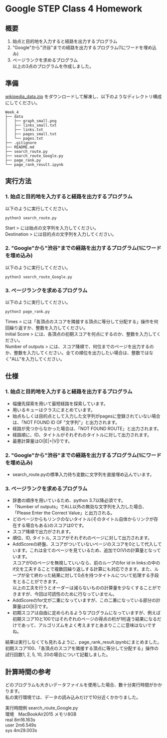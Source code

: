 # Google STEP Class 4 Homework

## 概要
1. 始点と目的地を入力すると経路を出力するプログラム  
2. "Google"から"渋谷"までの経路を出力するプログラム(1にワードを埋め込み)  
3. ページランクを求めるプログラム  
以上の3点のプログラムを作成しました。


## 準備
[wikipedia_data.zip](https://drive.google.com/file/d/1zqtjSb-ZoR4rzVUWZrjNSES5GKJhYmmH/view?usp=sharing) をダウンロードして解凍し、以下のようなディレクトリ構成にしてください。

```
Week_4
├── data
│   ├── graph_small.png
│   ├── links_small.txt
│   ├── links.txt
│   ├── pages_small.txt
│   └── pages.txt
├── .gitignore
├── README.md
├── search_route.py
├── search_route_Google.py
├── page_rank.py
└── page_rank_result.ipynb
```

## 実行方法

### 1. 始点と目的地を入力すると経路を出力するプログラム
以下のように実行してください。

```
python3 search_route.py
```

Start > には始点の文字列を入力してください。  
Destination > には目的点の文字列を入力してください。  


### 2. "Google"から"渋谷"までの経路を出力するプログラム(1にワードを埋め込み)
以下のように実行してください。

```
python3 search_route_Google.py
```


### 3. ページランクを求めるプログラム
以下のように実行してください。

```
python3 page_rank.py
```
Times > には「各頂点のスコアを隣接する頂点に等分して分配する」操作を何回繰り返すか、整数を入力してください。  
Initial Score > には、各頂点の初期スコアを何点にするのか、整数を入力してください。  
Number of outputs > には、スコア降順で、何位までのページを出力するのか、整数を入力してください。全ての順位を出力したい場合は、整数ではなく"ALL"を入力してください。 



## 仕様

### 1. 始点と目的地を入力すると経路を出力するプログラム
- 幅優先探索を用いて最短経路を探索しています。
- 用いるキューはクラスにまとめています。
- 始点もしくは目的点として入力した文字列がpagesに登録されていない場合は、「NOT FOUND ID OF "文字列"」と出力されます。
- 経路が見つからなかった場合は、「NOT FOUND ROUTE」と出力されます。
- 経路順に、ID、タイトルがそれぞれのタイトルに対して出力されます。
- 最悪計算量はO(|E|+|V|)です。

### 2. "Google"から"渋谷"までの経路を出力するプログラム(1にワードを埋め込み)
- search_route.pyの標準入力待ち変数に文字列を直接埋め込んでいます。


### 3. ページランクを求めるプログラム
- 辞書の順序を用いているため、python 3.7以降必須です。
- 「Number of outputs」でALL以外の無効な文字列を入力した場合、「Please Enter the Correct Value」と出力される。
- どのページからもリンクのないタイトル(そのタイトル自体からリンクが存在する場合もある)のスコアは0です。
- スコア降順で出力がされます。
- 順位、ID, タイトル, スコアがそれぞれのページに対して出力されます。
- AddScoreの終盤、スコアがついていないページのスコアを0として代入しています。これは全てのページを見ているため、追加でO(V)の計算量となっています。  
スコアが0のページを無視していいなら、前のループのfor id in links:の中のif文を工夫することで複数回繰り返しする計算にも対応できます。また、ループが全て終わった結果に対して0点を持つタイトルについて処理する手段をとることができます。  
以上の工夫を行うとオーダーは減らないものの計算量を少なくすることができますが、今回は可読性のために行なっていません。
- AddScoreのfor文が二重になっていますが、この二重になっている部分の計算量はO(|E|)です。
- 初期スコアは自由に定められるようなプログラムになっていますが、例えば初期スコア10と100ではそれぞれのページの得点の桁が1桁違う結果になるだけであって、アルゴリズムをよく考えますとあまりここに意味はないですね。

結果は実行しなくても見れるように、page_rank_result.ipynbにまとめました。  
初期スコア100、「各頂点のスコアを隣接する頂点に等分して分配する」操作の試行回数1, 2, 5, 10, 20の場合について記載しました。


## 計算時間の参考
どのプログラムも大きいデータファイルを使用した場合、數十分実行時間がかかります。  
私の実行環境では、データの読み込みだけで10分近くかかりました。 

実行時間例  search_route_Google.py   
環境　MacBookAir2015 メモリ8GB  
real	8m16.163s  
user	2m6.549s  
sys	    4m29.003s  


